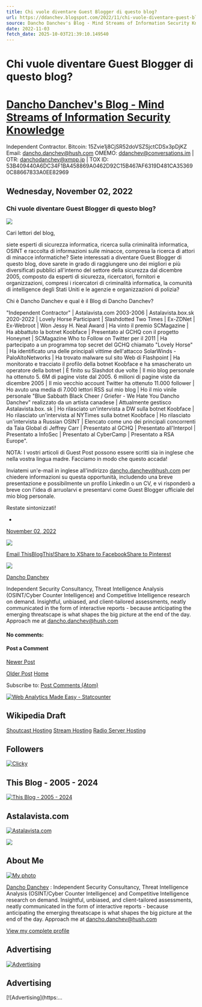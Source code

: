 ```yaml
---
title: Chi vuole diventare Guest Blogger di questo blog?
url: https://ddanchev.blogspot.com/2022/11/chi-vuole-diventare-guest-blogger-di.html
source: Dancho Danchev's Blog - Mind Streams of Information Security Knowledge
date: 2022-11-03
fetch_date: 2025-10-03T21:39:10.149540
---
```


# Chi vuole diventare Guest Blogger di questo blog?

# [Dancho Danchev's Blog - Mind Streams of Information Security Knowledge](https://ddanchev.blogspot.com/)

Independent Contractor. Bitcoin: 15Zvie1j8CjSR52doVSZSjctCDSx3pDjKZ Email: dancho.danchev@hush.com OMEMO: ddanchev@conversations.im | OTR: danchodanchev@xmpp.jp | TOX ID: 53B409440A6DC34F1BA458869A0462D92C15B467AF6319D481CA353690C88667833A0EE82969

## Wednesday, November 02, 2022

### Chi vuole diventare Guest Blogger di questo blog?

[![](https://blogger.googleusercontent.com/img/b/R29vZ2xl/AVvXsEgPtqBc0TUw0T3gPCKKfQnW0JR1Say5Mu2UcnQbqSICW0P9NjZ7arrX5f6JeJ8S8tHi727HzYXfMSp5yRxos2nO9HjNhAXttt0TMSa7TjGz03z5MTdoQrJXgRD6dbdMTec3ADjq834VaUBVsVXC3jdIQuPhK2bc1L47DedOCdDsJOYp-Fcj_g/s320/Screenshot_54.png)](https://blogger.googleusercontent.com/img/b/R29vZ2xl/AVvXsEgPtqBc0TUw0T3gPCKKfQnW0JR1Say5Mu2UcnQbqSICW0P9NjZ7arrX5f6JeJ8S8tHi727HzYXfMSp5yRxos2nO9HjNhAXttt0TMSa7TjGz03z5MTdoQrJXgRD6dbdMTec3ADjq834VaUBVsVXC3jdIQuPhK2bc1L47DedOCdDsJOYp-Fcj_g/s1275/Screenshot_54.png)

Cari lettori del blog,

siete esperti di sicurezza informatica, ricerca sulla criminalità informatica, OSINT e raccolta di informazioni sulle minacce, compresa la ricerca di attori di minacce informatiche? Siete interessati a diventare Guest Blogger di questo blog, dove sarete in grado di raggiungere uno dei migliori e più diversificati pubblici all'interno del settore della sicurezza dal dicembre 2005, composto da esperti di sicurezza, ricercatori, fornitori e organizzazioni, compresi i ricercatori di criminalità informatica, la comunità di intelligence degli Stati Uniti e le agenzie e organizzazioni di polizia?

Chi è Dancho Danchev e qual è il Blog di Dancho Danchev?

"Independent Contractor" | Astalavista.com 2003-2006 | Astalavista.box.sk 2020-2022 | Lovely Horse Participant | Slashdotted Two Times | Ex-ZDNet | Ex-Webroot | Won Jessy H. Neal Award | Ha vinto il premio SCMagazine | Ha abbattuto la botnet Koobface | Presentato al GCHQ con il progetto Honeynet | SCMagazine Who to Follow on Twitter per il 2011 | Ha partecipato a un programma top secret del GCHQ chiamato "Lovely Horse" | Ha identificato una delle principali vittime dell'attacco SolarWinds - PaloAltoNetworks | Ha trovato malware sul sito Web di Flashpoint | Ha monitorato e tracciato il profilo della botnet Koobface e ha smascherato un operatore della botnet | È finito su Slashdot due volte | Il mio blog personale ha ottenuto 5. 6M di pagine viste dal 2005. 6 milioni di pagine viste da dicembre 2005 | Il mio vecchio account Twitter ha ottenuto 11.000 follower | Ho avuto una media di 7.000 lettori RSS sul mio blog | Ho il mio vinile personale "Blue Sabbath Black Cheer / Griefer - We Hate You Dancho Danchev" realizzato da un artista canadese | Attualmente gestisco Astalavista.box. sk | Ho rilasciato un'intervista a DW sulla botnet Koobface | Ho rilasciato un'intervista al NYTimes sulla botnet Koobface | Ho rilasciato un'intervista a Russian OSINT | Elencato come uno dei principali concorrenti da Taia Global di Jeffrey Carr | Presentato al GCHQ | Presentato all'Interpol | Presentato a InfoSec | Presentato al CyberCamp | Presentato a RSA Europe".

NOTA: I vostri articoli di Guest Post possono essere scritti sia in inglese che nella vostra lingua madre. Facciamo in modo che questo accada!

Inviatemi un'e-mail in inglese all'indirizzo dancho.danchev@hush.com per chiedere informazioni su questa opportunità, includendo una breve presentazione e possibilmente un profilo LinkedIn o un CV, e vi risponderò a breve con l'idea di arruolarvi e presentarvi come Guest Blogger ufficiale del mio blog personale.

Restate sintonizzati!

-
[November 02, 2022](https://ddanchev.blogspot.com/2022/11/chi-vuole-diventare-guest-blogger-di.html "permanent link")

[![](https://resources.blogblog.com/img/icon18_email.gif)](https://www.blogger.com/email-post/18493443/476411622154714269 "Email Post")

[Email This](https://www.blogger.com/share-post.g?blogID=18493443&postID=476411622154714269&target=email "Email This")[BlogThis!](https://www.blogger.com/share-post.g?blogID=18493443&postID=476411622154714269&target=blog "BlogThis!")[Share to X](https://www.blogger.com/share-post.g?blogID=18493443&postID=476411622154714269&target=twitter "Share to X")[Share to Facebook](https://www.blogger.com/share-post.g?blogID=18493443&postID=476411622154714269&target=facebook "Share to Facebook")[Share to Pinterest](https://www.blogger.com/share-post.g?blogID=18493443&postID=476411622154714269&target=pinterest "Share to Pinterest")

![](//blogger.googleusercontent.com/img/b/R29vZ2xl/AVvXsEimxCSbi25rfvHIa7H8x-VuFqcOZaIMyVWQpCC9QOCEqIoU3vgZwnlXz5Ee7Vhoel0LK4iK1XrVIxlaCPLV4nO66Ug2qFireNLDJ4DxzdyEX0ce7Z-zJlEEBx8T6U-xDQ/s113/126817412_103684408239911_5047637022297351917_n.jpg)

[Dancho Danchev](https://www.blogger.com/profile/09989733095447891258 "author profile")

Independent Security Consultancy, Threat Intelligence Analysis (OSINT/Cyber Counter Intelligence) and Competitive Intelligence research on demand. Insightful, unbiased, and client-tailored assessments, neatly communicated in the form of interactive reports - because anticipating the emerging threatscape is what shapes the big picture at the end of the day. Approach me at dancho.danchev@hush.com

#### No comments:

#### Post a Comment

[Newer Post](https://ddanchev.blogspot.com/2022/11/blog-post_2.html "Newer Post")

[Older Post](https://ddanchev.blogspot.com/2022/11/siapa-yang-ingin-menjadi-blogger-tamu.html "Older Post")
[Home](https://ddanchev.blogspot.com/)

Subscribe to:
[Post Comments (Atom)](https://ddanchev.blogspot.com/feeds/476411622154714269/comments/default)

[![Web Analytics Made Easy - Statcounter](https://c.statcounter.com/1212632/0/91125b67/1/)](https://statcounter.com/ "Web Analytics Made Easy - Statcounter")

## Wikipedia Draft

[Shoutcast Hosting](https://www.caster.fm) [Stream Hosting](https://www.caster.fm) [Radio Server Hosting](https://www.caster.fm)

## Followers

[![Clicky](//static.getclicky.com/media/links/badge.gif)](https://clicky.com/101422166 "Privacy-friendly Web Analytics")

## This Blog - 2005 - 2024

[![This Blog - 2005 - 2024](https://blogger.googleusercontent.com/img/a/AVvXsEglFTGC9ReBriBRRDJHu0UpCxPcZ28KUFPwLqLVYhrY-_4Pjo5dB1FXbWpfStmu2IVfXoU7srml6TDcFnvdwEJ1HKHD6xM8kV6HbZJfpPGC5zzUJjPD5Adu3IFFCAW_4vVDKsQN6Bq0bOt9hb6VUBQ6Ek7cF2dC55e6H7f1vJd6FJVfFWQzZczc=s302)](https://web.archive.org/web/20240000000000%2A/ddanchev.blogspot.com)

## Astalavista.com

[![Astalavista.com](https://blogger.googleusercontent.com/img/a/AVvXsEgfBngbw2oNmVoIq0oK494_i9CUAmtx4JRo1XIESvEVatJyDC_RVWXZL7YCBHl1dzPthpW61flqs6EXrg9gUfQc8uRnfrfMFiOzC_NJRCKAtpJNaSfsDLnZxRfMAVk6Ix3MhpR3Y8H8KHgLBJba6mjVFKOacste9--uVG3ZSRFbpVUVjEdZa8je=s302)](https://astalavista.com)

![](https://www.paypalobjects.com/en_US/i/scr/pixel.gif)

## About Me

[![My photo](//blogger.googleusercontent.com/img/b/R29vZ2xl/AVvXsEimxCSbi25rfvHIa7H8x-VuFqcOZaIMyVWQpCC9QOCEqIoU3vgZwnlXz5Ee7Vhoel0LK4iK1XrVIxlaCPLV4nO66Ug2qFireNLDJ4DxzdyEX0ce7Z-zJlEEBx8T6U-xDQ/s113/126817412_103684408239911_5047637022297351917_n.jpg)](https://www.blogger.com/profile/09989733095447891258)

[Dancho Danchev](https://www.blogger.com/profile/09989733095447891258)
:   Independent Security Consultancy, Threat Intelligence Analysis (OSINT/Cyber Counter Intelligence) and Competitive Intelligence research on demand. Insightful, unbiased, and client-tailored assessments, neatly communicated in the form of interactive reports - because anticipating the emerging threatscape is what shapes the big picture at the end of the day. Approach me at dancho.danchev@hush.com

[View my complete profile](https://www.blogger.com/profile/09989733095447891258)

## Advertising

[![Advertising](https://blogger.googleusercontent.com/img/a/AVvXsEidy2Zb8F-XChMCcR5UILmNDe-GU6DfbE6HZIhEHNunMnXIln_LZHiRlq3HpZGu0BH-waH9H364iVLwFELKVuwi6S8T1nLefnEYpGp_0CZa7-PaYq7gH69fJSk_NPrjxoX_6zkGLQm_OhSCMekkvV4pNVklcNOlxmZ7qAYZrIFQs3aYyGT3bt03=s302)](https://paranoidlab.com/)

## Advertising

[![Advertising](https:...